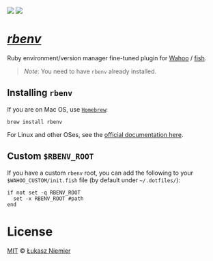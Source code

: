 [![](https://img.shields.io/badge/Wahoo-Package-00b0ff.svg?style=flat-square)][Wahoo]
![](https://img.shields.io/badge/License-MIT-707070.svg?style=flat-square)

#  [_rbenv_](https://github.com/sstephenson/rbenv)

Ruby environment/version manager fine-tuned plugin for [Wahoo](https://git.io/wahoo) / [fish](http://fishshell.com/).

> _Note_: You need to have `rbenv` already installed.

## Installing `rbenv`

If you are on Mac OS, use [`Homebrew`](http://brew.sh/):

```fish
brew install rbenv
```

For Linux and other OSes, see the [official documentation here](https://github.com/sstephenson/rbenv#installation).

## Custom `$RBENV_ROOT`

If you have a custom `rbenv` root, you can add the following to your `$WAHOO_CUSTOM/init.fish` file (by default under `~/.dotfiles/`):

```fish
if not set -q RBENV_ROOT
  set -x RBENV_ROOT #path
end
```


# License

[MIT](http://opensource.org/licenses/MIT) © [Łukasz Niemier][Author]

[Author]: https://github.com/hauleth
[Wahoo]: https://github.com/bucaran/wahoo

